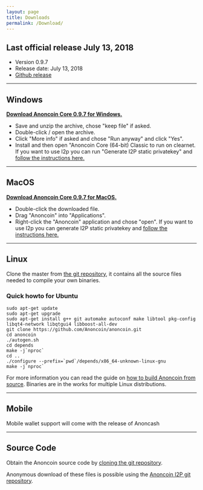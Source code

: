 ```yaml
---
layout: page
title: Downloads
permalink: /Download/
---
```


Last official release July 13, 2018
---------------------
<a name="windowsdownload"></a>
-   Version 0.9.7
-   Release date: July 13, 2018
-   [Github release](https://github.com/Anoncoin/anoncoin/releases)

--------
## Windows
__[Download Anoncoin Core 0.9.7 for Windows.](https://github.com/Anoncoin/anoncoin/releases/download/v0.9.7-gost/anoncoin-0.9.7.0-win64.zip)__
- Save and unzip the archive, chose "keep file" if asked.
- Double-click / open the archive.
- Click "More info" if asked and chose "Run anyway" and click "Yes".
- Install and then open "Anoncoin Core (64-bit) Classic to run on clearnet.
<a name="macdownload"></a>
If you want to use I2p you can run "Generate I2P static privatekey" and [follow the instructions here.](/How_to_setup_your_Anoncoin_wallet)


--------
## MacOS
__[Download Anoncoin Core 0.9.7 for MacOS.](https://github.com/Anoncoin/anoncoin/releases/download/v0.9.7-gost/anoncoin-0.9.7.0-macOS.dmg)__
- Double-click the downloaded file.
- Drag "Anoncoin" into "Applications".
- Right-click the "Anoncoin" application and chose "open".
<a name="linuxdownload"></a>
If you want to use I2p you can generate I2P static privatekey and [follow the instructions here.](/How_to_setup_your_Anoncoin_wallet)


--------
## Linux

Clone the master from [the git repository](https://github.com/Anoncoin/anoncoin), it contains all the source files needed to compile your own binaries. 

### Quick howto for Ubuntu

```
sudo apt-get update
sudo apt-get upgrade 
sudo apt-get install g++ git automake autoconf make libtool pkg-config libqt4-network libqtgui4 libboost-all-dev
git clone https://github.com/Anoncoin/anoncoin.git
cd anoncoin
./autogen.sh
cd depends
make -j`nproc`
cd ..
./configure --prefix=`pwd`/depends/x86_64-unknown-linux-gnu
make -j`nproc`
```

For more information you can read the guide on [how to build Anoncoin from source](/How_to_build_Anoncoin_from_source/). Binaries are in the works for multiple Linux distributions.


--------

## Mobile

Mobile wallet support will come with the release of Anoncash 

--------

## Source Code

Obtain the Anoncoin source code by [cloning the git repository](https://github.com/Anoncoin/anoncoin).

Anonymous download of these files is possible using the [Anoncoin I2P git repository](http://git.repo.i2p/w/anoncoin.git).